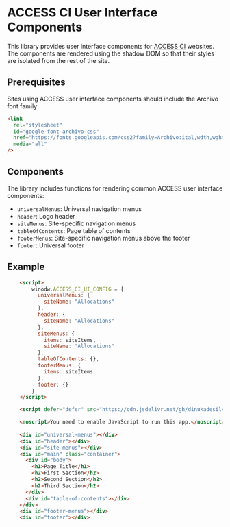 # ACCESS CI User Interface Components

This library provides user interface components for [ACCESS CI](https://access-ci.org/)
websites. The components are rendered using the shadow DOM so that their styles are
isolated from the rest of the site.

## Prerequisites

Sites using ACCESS user interface components should include the Archivo font family:

```html
<link
  rel="stylesheet"
  id="google-font-archivo-css"
  href="https://fonts.googleapis.com/css2?family=Archivo:ital,wdth,wght@0,70,400;0,100,400;0,100,500;0,100,600;0,100,700;0,100,800;1,100,400&amp;display=swap"
  media="all"
/>
```

## Components

The library includes functions for rendering common ACCESS user interface components:

- `universalMenus`: Universal navigation menus
- `header`: Logo header
- `siteMenus`: Site-specific navigation menus
- `tableOfContents`: Page table of contents
- `footerMenus`: Site-specific navigation menus above the footer
- `footer`: Universal footer

## Example

```html
    <script>
        winodw.ACCESS_CI_UI_CONFIG = {
          universalMenus: {
            siteName: "Allocations"
          },
          header: {
            siteName: "Allocations"
          },
          siteMenus: {
            items: siteItems,
            siteName: "Allocations"
          },
          tableOfContents: {},
          footerMenus: {
            items: siteItems
          },
          footer: {}
        }
    </script>

    <script defer="defer" src="https://cdn.jsdelivr.net/gh/dinukadesilva/access-ci-ui@0.3.0/dist/access-ci-ui.js"></script>

    <noscript>You need to enable JavaScript to run this app.</noscript>
    
    <div id="universal-menus"></div>
    <div id="header"></div>
    <div id="site-menus"></div>
    <div id="main" class="container">
      <div id="body">
        <h1>Page Title</h1>
        <h2>First Section</h2>
        <h2>Second Section</h2>
        <h2>Third Section</h2>
      </div>
      <div id="table-of-contents"></div>
    </div>
    <div id="footer-menus"></div>
    <div id="footer"></div>
```
